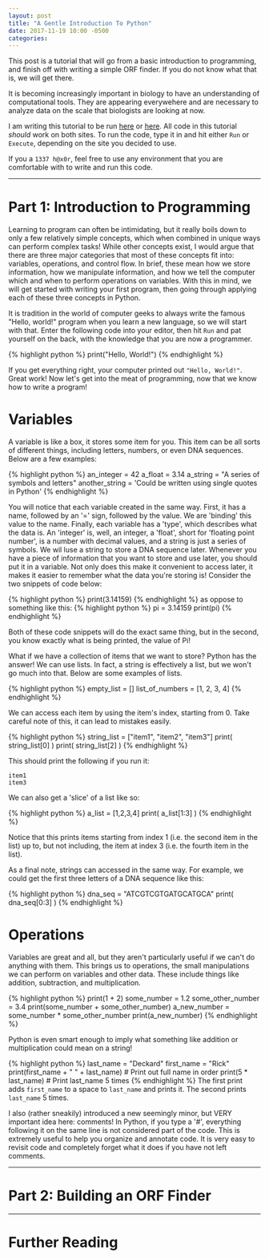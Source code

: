 ```yaml
---
layout: post
title: "A Gentle Introduction To Python"
date: 2017-11-19 10:00 -0500
categories: 
---
```


This post is a tutorial that will go from a basic introduction to
programming, and finish off with writing a simple ORF finder. If you do 
not know what that is, we will get there.

It is becoming increasingly important in biology to have an
understanding of computational tools. They are appearing everywehere and
are necessary to analyze data on the scale that biologists are looking 
at now.

I am writing this tutorial to be run [here][online-env-1] or [here][online-env-2].
All code in this tutorial _should_ work on both sites. To run the code,
type it in and hit either ```Run``` or ```Execute```, depending on the 
site you decided to use.

If you a ```1337 h@x0r```, feel free to use any environment that you are 
comfortable with to write and run this code.

___
# Part 1: Introduction to Programming

Learning to program can often be intimidating, but it really boils down
to only a few relatively simple concepts, which when combined in unique
ways can perform complex tasks! While other concepts exist, I would argue
that there are three major categories that most of these concepts fit
into: variables, operations, and control flow. In brief, these mean how
we store information, how we manipulate information, and how we tell the
computer which and when to perform operations on variables. With this in
mind, we will get started with writing your first program, then going
through applying each of these three concepts in Python. 


It is tradition in the world of computer geeks to always write the
famous "Hello, world!" program when you learn a new language, so we will
start with that. Enter the following code into your editor, then hit
```Run``` and pat yourself on the back, with the knowledge that you are
now a programmer.

{% highlight python %}
print("Hello, World!")
{% endhighlight %}

If you get everything right, your computer printed out ```"Hello, World!"```.
Great work! Now let's get into the meat of programming, now that we know
how to write a program! 

# Variables
A variable is like a box, it stores some item for you. This item can be
all sorts of different things, including letters, numbers, or even DNA
sequences. Below are a few examples:

{% highlight python %}
an_integer = 42
a_float = 3.14
a_string = "A series of symbols and letters"
another_string = 'Could be written using single quotes in Python'
{% endhighlight %}

You will notice that each variable created in the same way. First, it
has a name, followed by an '=' sign, followed by the value. We are 
'binding' this value to the name. Finally, each variable has a 'type', 
which describes what the data is. An 'integer' is, well, an integer, a 
'float', short for 'floating point number', is a number with decimal
values, and a string is just a series of symbols. We wil luse a string
to store a DNA sequence later. Whenever you have a piece of information
that you want to store and use later, you should put it in a variable.
Not only does this make it convenient to access later, it makes it 
easier to remember what the data you're storing is! Consider the two
snippets of code below:

{% highlight python %}
print(3.14159)
{% endhighlight %}
as oppose to something like this:
{% highlight python %}
pi = 3.14159
print(pi)
{% endhighlight %}

Both of these code snippets will do the exact same thing, but in the
second, you know exactly what is being printed, the value of Pi!

What if we have a collection of items that we want to store? Python has
the answer! We can use lists. In fact, a string is effectively a list,
but we won't go much into that. Below are some examples of lists.

{% highlight python %}
empty_list = []
list_of_numbers = [1, 2, 3, 4]
{% endhighlight %}

We can access each item by using the item's index, starting from 0. Take
careful note of this, it can lead to mistakes easily. 

{% highlight python %}
string_list = ["item1", "item2", "item3"]
print( string_list[0] )
print( string_list[2] )
{% endhighlight %}

This should print the following if you run it:

```
item1
item3
```

We can also get a 'slice' of a list like so:

{% highlight python %}
a_list = [1,2,3,4]
print( a_list[1:3] )
{% endhighlight %}

Notice that this prints items starting from index 1 (i.e. the second
item in the list) up to, but not including, the item at index 3 (i.e. 
the fourth item in the list).

As a final note, strings can accessed in the same way. For example, we 
could get the first three letters of a DNA sequence like this:

{% highlight python %}
dna_seq = "ATCGTCGTGATGCATGCA"
print( dna_seq[0:3] )
{% endhighlight %}

# Operations
Variables are great and all, but they aren't particularly useful if we
can't do anything with them. This brings us to operations, the small
manipulations we can perform on variables and other data. These include
things like addition, subtraction, and multiplication.

{% highlight python %}
print(1 + 2)
some_number = 1.2
some_other_number = 3.4
print(some_number + some_other_number)
a_new_number = some_number * some_other_number
print(a_new_number)
{% endhighlight %}

Python is even smart enough to imply what something like addition or 
multiplication could mean on a string!

{% highlight python %}
last_name = "Deckard"
first_name = "Rick"
print(first_name + " " + last_name) 	# Print out full name in order
print(5 * last_name) 			# Print last_name 5 times
{% endhighlight %}
The first print adds ```first_name``` to a space to ```last_name``` and
prints it. The second prints ```last_name``` 5 times. 

I also (rather
sneakily) introduced a new seemingly minor, but VERY important idea
here: comments! In Python, if you type a '#', everything following it on
the same line is not considered part of the code. This is extremely
useful to help you organize and annotate code. It is very easy to
revisit code and completely forget what it does if you have not left
comments. 

___
# Part 2: Building an ORF Finder


___
# Further Reading

[online-env-1]: https://repl.it/languages/python3
[online-env-2]: https://www.tutorialspoint.com/execute_python_online.php
